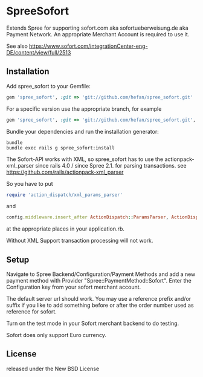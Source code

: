 SpreeSofort
===================

Extends Spree for supporting sofort.com aka sofortueberweisung.de aka Payment Network. An appropriate Merchant Account is required to use it.

See also https://www.sofort.com/integrationCenter-eng-DE/content/view/full/2513


Installation
------------

Add spree_sofort to your Gemfile:

```ruby
gem 'spree_sofort', :git => 'git://github.com/hefan/spree_sofort.git'
```

For a specific version use the appropriate branch, for example

```ruby
gem 'spree_sofort', :git => 'git://github.com/hefan/spree_sofort.git', :branch => '2-4-stable'
```


Bundle your dependencies and run the installation generator:

```shell
bundle
bundle exec rails g spree_sofort:install
```

The Sofort-API works with XML, so spree_sofort has to use the actionpack-xml_parser since rails 4.0 / since Spree 2.1. for parsing transactions.
see https://github.com/rails/actionpack-xml_parser

So you have to put
```ruby
require 'action_dispatch/xml_params_parser'
```
and
```ruby
config.middleware.insert_after ActionDispatch::ParamsParser, ActionDispatch::XmlParamsParser
```
at the appropriate places in your application.rb.

Without XML Support transaction processing will not work.


Setup
-----

Navigate to Spree Backend/Configuration/Payment Methods and add a new payment method with Provider "Spree::PaymentMethod::Sofort".
Enter the Configuration key from your sofort merchant account.

The default server url should work. You may use a reference prefix and/or suffix if you like to add something before or after the order number used as reference for sofort.

Turn on the test mode in your Sofort merchant backend to do testing.

Sofort does only support Euro currency.


License
-------
released under the New BSD License
